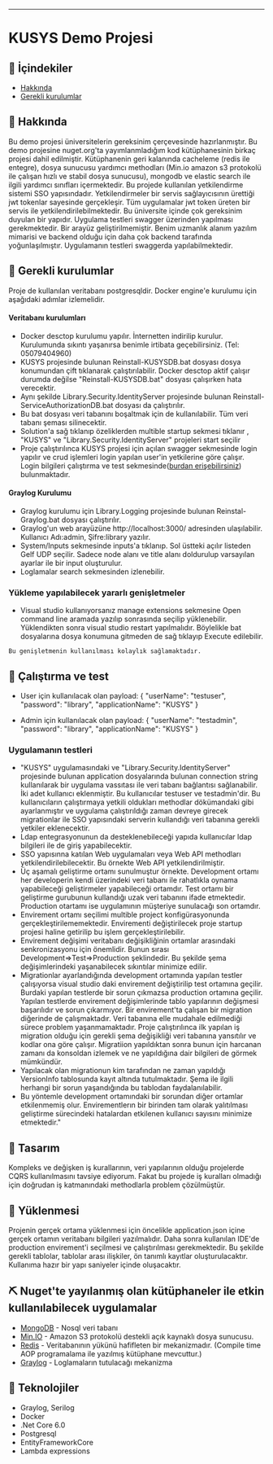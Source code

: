 

---


# KUSYS Demo Projesi 


## 📝 İçindekiler

- [Hakkında](#about)
- [Gerekli kurulumlar](#getting_started)

## 🧐 Hakkında <a name = "about"></a>

Bu demo projesi üniversitelerin gereksinim çerçevesinde hazırlanmıştır. Bu demo projesine
nuget.org'ta yayımlanmladığım kod kütüphanesinin birkaç projesi dahil edilmiştir.
Kütüphanenin geri kalanında cacheleme (redis ile entegre), dosya sunucusu yardımcı methodları (Min.io amazon s3 protokolü ile çalışan hızlı ve stabil dosya sunucusu),
mongodb ve elastic search ile ilgili yardımcı sınıfları içermektedir. 
Bu projede kullanılan yetkilendirme sistemi SSO yapısındadır. Yetkilendirmeler bir servis sağlayıcısının ürettiği jwt tokenlar sayesinde gerçekleşir. 
 Tüm uygulamalar jwt token üreten bir servis ile yetkilendirilebilmektedir. 
 Bu üniversite içinde çok gereksinim duyulan bir yapıdır. 
 Uygulama testleri swagger üzerinden yapılması gerekmektedir. 
 Bir arayüz geliştirilmemiştir. Benim uzmanlık alanım yazılım mimarisi ve backend olduğu için daha çok backend tarafında yoğunlaşılmıştır. Uygulamanın testleri swaggerda yapılabilmektedir.
## 🏁 Gerekli kurulumlar <a name = "getting_started"></a>

Proje de kullanılan veritabanı postgresqldir. Docker engine'e kurulumu için aşağıdaki adımlar izlemelidir.

#### Veritabanı kurulumları
- Docker desctop kurulumu yapılır. İnternetten indirilip kurulur. Kurulumunda sıkıntı yaşanırsa benimle irtibata geçebilirsiniz. (Tel: 05079404960)
- KUSYS projesinde bulunan Reinstall-KUSYSDB.bat dosyası dosya konumundan çift tıklanarak çalıştırılabilir. 
Docker desctop aktif çalışır durumda değilse "Reinstall-KUSYSDB.bat" dosyası çalışırken hata verecektir.
- Aynı şekilde Library.Security.IdentityServer projesinde bulunan Reinstall-ServiceAuthorizationDB.bat dosyası da çalıştırılır.
- Bu bat dosyası veri tabanını boşaltmak için de kullanılabilir. Tüm veri tabanı şeması silinecektir.
- Solution'a sağ tıklanıp özeliklerden multible startup sekmesi tıklanır , "KUSYS" ve "Library.Security.IdentityServer" projeleri start seçilir
- Proje çalıştırılınca KUSYS projesi için açılan swagger sekmesinde 
login yapılır ve crud işlemleri login yapılan user'in yetkilerine göre çalışır. Login bilgileri çalıştırma ve 
test sekmesinde([burdan erişebilirsiniz](#tests)) bulunmaktadır.
#### Graylog Kurulumu
- Graylog kurulumu için Library.Logging projesinde bulunan Reinstal-Graylog.bat dosyası çalıştırılır.
- Graylog'un web arayüzüne http://localhost:3000/ adresinden ulaşılabilir. Kullanıcı Adı:admin, Şifre:library yazılır.
- System/Inputs sekmesinde inputs'a tıklanıp. 
Sol üstteki açılır listeden Gelf UDP seçilir. 
Sadece  node alanı ve title alanı doldurulup varsayılan ayarlar ile bir input oluşturulur.
- Loglamalar search sekmesinden izlenebilir.

### Yükleme yapılabilecek yararlı genişletmeler
- Visual studio kullanıyorsanız manage extensions sekmesine Open command line aramada yazılıp sonrasında 
seçilip yüklenebilir. Yüklendikten sonra visual studio restart yapılmalıdır.
Böylelikle bat dosyalarına dosya konumuna gitmeden de sağ tıklayıp Execute edilebilir.


```
Bu genişletmenin kullanılması kolaylık sağlamaktadır.
```

## 🔧 Çalıştırma ve test <a name = "tests"></a>

- User için kullanılacak olan payload: { "userName": "testuser", "password": "library", "applicationName": "KUSYS" }

- Admin için kullanılacak olan payload: { "userName": "testadmin", "password": "library", "applicationName": "KUSYS" }

### Uygulamanın testleri

- "KUSYS" uygulamasındaki ve "Library.Security.IdentityServer" projesinde bulunan application dosyalarında bulunan connection string kullanılarak bir uygulama vassıtası ile veri tabanı bağlantısı sağlanabilir.
İki adet kullanıcı eklenmiştir. Bu kullanıcılar testuser ve testadmin'dir. Bu kullanıcıların çalıştırmaya yetkili oldukları methodlar dökümandaki gibi 
ayarlanmıştır ve uygulama çalıştırıldığı zaman devreye girecek migrationlar ile SSO yapısındaki serverin kullandığı veri tabanına gerekli yetkiler eklenecektir.
- Ldap entegrasyonunun da desteklenebileceği yapıda kullanıcılar ldap bilgileri ile de giriş yapabilecektir.
 - SSO yapısınna katılan Web uygulamaları veya Web API methodları yetkilendirilebilecektir. Bu örnekte Web API yetkilendirilmiştir.
 - Üç aşamalı geliştirme ortamı sunulmuştur örnekte. 
 Development ortamı her developerin kendi üzerindeki veri tabanı ile rahatlıkla oynama yapabileceği geliştirmeler yapabileceği ortamdır. 
 Test ortamı bir geliştirme gurubunun kullandığı uzak veri tabanını ifade etmektedir. 
 Production otartamı ise uygulamının müşteriye sunulacağı son ortamdır.
- Envirement ortamı seçilimi multible project konfigürasyonunda gerçekleştirilememektedir. 
Envirementi değiştirilecek proje startup projesi haline getirilip bu işlem gerçekleştirilebilir.
- Envirement değişimi veritabanı değişikliğinin ortamlar arasındaki senkronizasyonu için önemlidir. 
Bunun sırası Development=>Test=>Production şeklindedir. 
Bu şekilde şema değişimlerindeki yaşanabilecek sıkıntılar minimize edilir.
 - Migrationlar ayarlandığında development ortamında yapılan testler çalışıyorsa visual studio daki envirement değiştirilip test ortamına geçilir.
 Burdaki yapılan testlerde bir sorun çıkmazsa production ortamına geçilir.
 Yapılan testlerde envirement değişimlerinde tablo yapılarının değişmesi başarılıdır ve sorun çıkarmıyor. Bir envirement'ta çalışan bir migration diğerinde de çalışmaktadır. Veri tabanına elle mudahale edilmediği sürece problem yaşanmamaktadır.
 Proje çalıştırılınca ilk yapılan iş migration olduğu için gerekli şema değişikliği veri tabanına yansıtılır ve kodlar ona göre çalışır. 
 Migratiion yapıldıktan sonra bunun için harcanan zamanı da konsoldan izlemek ve ne yapıldığına dair bilgileri de görmek mümkündür.
 - Yapılacak olan migrationun kim tarafından ne zaman yapıldığı VersionInfo tablosunda kayıt altında tutulmaktadır. 
 Şema ile ilgili herhangi bir sorun yaşandığında bu tablodan faydalanılabilir.
 - Bu yöntemle development ortamındaki bir sorundan diğer ortamlar etkilenmemiş olur. 
 Envirementlerın bir birinden tam olarak yalıtılması geliştirme sürecindeki hatalardan etkilenen kullanıcı sayısını minimize etmektedir."

## 🎈 Tasarım <a name="usage"></a>
Kompleks ve değişken iş kurallarının, veri yapılarının olduğu projelerde CQRS kullanılmasını tavsiye ediyorum. 
Fakat bu projede iş kuralları olmadığı için doğrudan iş katmanındaki methodlarla problem çözülmüştür.

## 🚀 Yüklenmesi <a name = "deployment"></a>

Projenin gerçek ortama yüklenmesi için öncelikle application.json 
içine gerçek ortamın veritabanı bilgileri yazılmalıdır. Daha sonra kullanılan IDE'de production envirement'i seçilmesi ve çalıştırılması gerekmektedir.
Bu şekilde gerekli tablolar, tablolar arası ilişkiler, ön tanımlı kayıtlar oluşturulacaktır. Kullanıma hazır bir yapı saniyeler içinde oluşacaktır.


## ⛏️ Nuget'te yayılanmış olan kütüphaneler ile etkin kullanılabilecek uygulamalar <a name = "built_using"></a>

- [MongoDB](https://www.mongodb.com/) - Nosql veri tabanı
- [Min.IO](https://expressjs.com/) - Amazon S3 protokolü destekli açık kaynaklı dosya sunucusu.
- [Redis]() - Veritabanının yükünü hafifleten bir mekanizmadır. (Compile time AOP programalama ile yazılmış kütüphane mevcuttur.)
- [Graylog]() - Loglamaların tutulacağı mekanizma

## 🎉 Teknolojiler <a name = "acknowledgement"></a>

- Graylog, Serilog
- Docker
- .Net Core 6.0
- Postgresql
- EntityFrameworkCore
- Lambda expressions
